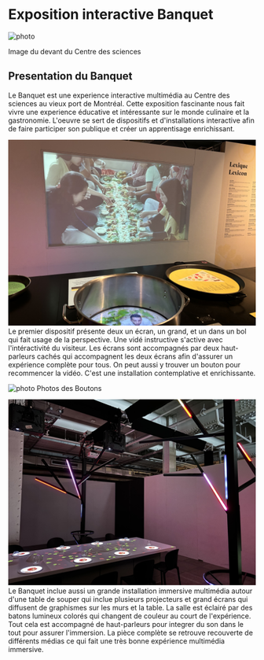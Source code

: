 # Exposition interactive Banquet

![photo](medias/Devant_CDS.jpg)

Image du devant du Centre des sciences

## **Presentation du Banquet**
Le Banquet est une experience interactive multimédia au Centre des sciences au vieux port de Montréal. Cette exposition fascinante nous fait vivre une experience éducative et intéressante sur le monde culinaire et la gastronomie. L'oeuvre se sert de dispositifs et d'installations interactive afin de faire participer son publique et créer un apprentisage enrichissant. 

![photo](medias/grand_ecran.jpg)
Le premier dispositif présente deux un écran, un grand, et un dans un bol qui fait usage de la perspective. Une vidé instructive s'active avec l'intéractivité du visiteur. Les écrans sont accompagnés par deux haut-parleurs cachés qui accompagnent les deux écrans afin d'assurer un expérience complète pour tous. On peut aussi y trouver un bouton pour recommencer la vidéo. C'est une installation contemplative et enrichissante.

![photo](medias/boutons.jpg)
Photos des Boutons

![photo](medias/grande_installation.jpg)
Le Banquet inclue aussi un grande installation immersive multimédia autour d'une table de souper qui inclue plusieurs projecteurs et grand écrans qui diffusent de graphismes sur les murs et la table. La salle est éclairé par des batons lumineux colorés qui changent de couleur au court de l'expérience. Tout cela est accompagné de haut-parleurs pour integrer du son dans le tout pour assurer l'immersion. La pièce complète se retrouve recouverte de différents médias ce qui fait une très bonne expérience multimédia immersive.
